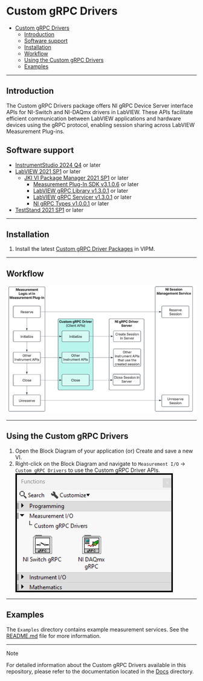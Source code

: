 # Custom gRPC Drivers

- [Custom gRPC Drivers](#custom-grpc-drivers)
  - [Introduction](#introduction)
  - [Software support](#software-support)
  - [Installation](#installation)
  - [Workflow](#workflow)
  - [Using the Custom gRPC Drivers](#using-the-custom-grpc-drivers)
  - [Examples](#examples)

---

## Introduction

The Custom gRPC Drivers package offers NI gRPC Device Server interface APIs for NI-Switch and NI-DAQmx drivers in LabVIEW. These APIs facilitate efficient communication between LabVIEW applications and hardware devices using the gRPC protocol, enabling session sharing across LabVIEW Measurement Plug-ins.

## Software support

- [InstrumentStudio 2024 Q4](https://www.ni.com/en/support/downloads/software-products/download.instrumentstudio.html#549673) or later
- [LabVIEW 2021 SP1](https://www.ni.com/en/support/downloads/software-products/download.labview.html#487445) or later
  - [JKI VI Package Manager 2021 SP1](https://www.ni.com/en/support/downloads/tools-network/download.jki-vi-package-manager.html#443251) or later
    - [Measurement Plug-In SDK v3.1.0.6](https://www.ni.com/docs/en-US/bundle/measurementplugins/page/labview-measurement-dependencies.html) or later
    - [LabVIEW gRPC Library v1.3.0.1](https://www.vipm.io/package/ni_lib_labview_grpc_library/#1.3.0.1) or later
    - [LabVIEW gRPC Servicer v1.3.0.1](https://www.vipm.io/package/ni_lib_labview_grpc_servicer/#1.3.0.1) or later
    - [NI gRPC Types v1.0.0.1](https://www.vipm.io/package/ni_protobuf_types/#1.0.0.1) or later
- [TestStand 2021 SP1](https://www.ni.com/en/support/downloads/software-products/download.teststand.html#445937) or later

---

## Installation

1. Install the latest [Custom gRPC Driver Packages](https://github.com/ni/custom-grpc-drivers/releases) in VIPM.

---

## Workflow

![Workflow](Docs/Images/Design_Flow.png)

---

## Using the Custom gRPC Drivers

1. Open the Block Diagram of your application (or) Create and save a new VI.
2. Right-click on the Block Diagram and navigate to `Measurement I/O` → `Custom gRPC Drivers` to use the Custom gRPC Driver APIs.  
![Custom gRPC Driver Palette](Docs/Images/Custom%20gRPC%20Driver%20Palette.png)

---

## Examples

The `Examples` directory contains example measurement services. See the [README.md](Examples/README.md) file for more information.

---

> [!NOTE]
> For detailed information about the Custom gRPC Drivers available in this repository, please refer to the documentation located in the [Docs](Docs) directory.